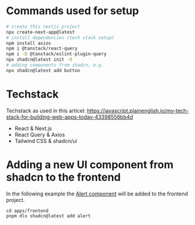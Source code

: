 # Commands used for setup

```bash
# create this nextjs project
npx create-next-app@latest
# install dependencies (tech stack setup)
npm install axios
npm i @tanstack/react-query
npm i -D @tanstack/eslint-plugin-query
npx shadcn@latest init -d
# adding components from shadcn, e.g.
npx shadcn@latest add button
```

# Techstack

Techstack as used in this articel:
https://javascript.plainenglish.io/my-tech-stack-for-building-web-apps-today-43398556bb4d

- React & Next.js
- React Query & Axios
- Tailwind CSS & shadcn/ui

# Adding a new UI component from shadcn to the frontend

In the following example the [Alert component](https://ui.shadcn.com/docs/components/alert) will be added to the frontend project.

```
cd apps/frontend
pnpm dlx shadcn@latest add alert
```

